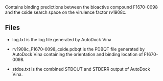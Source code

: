 Contains binding predictions between the bioactive compound F1670-0098 and the cside search space on the virulence factor rv1908c.

## Files

- log.txt is the log file generated by AutoDock Vina.

- rv1908c_F1670-0098_cside.pdbqt is the PDBQT file generated by AutoDock Vina containing the orientation and binding location of F1670-0098.

- stdoe.txt is the combined STDOUT and STDERR output of AutoDock Vina.

